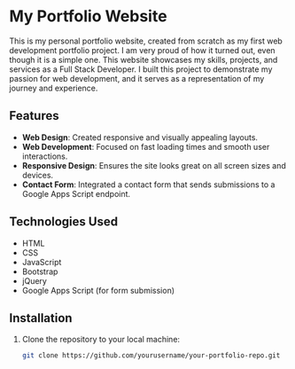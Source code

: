 # My Portfolio Website

This is my personal portfolio website, created from scratch as my first web development portfolio project. I am very proud of how it turned out, even though it is a simple one. This website showcases my skills, projects, and services as a Full Stack Developer. I built this project to demonstrate my passion for web development, and it serves as a representation of my journey and experience.

## Features

- **Web Design**: Created responsive and visually appealing layouts.
- **Web Development**: Focused on fast loading times and smooth user interactions.
- **Responsive Design**: Ensures the site looks great on all screen sizes and devices.
- **Contact Form**: Integrated a contact form that sends submissions to a Google Apps Script endpoint.

## Technologies Used

- HTML
- CSS
- JavaScript
- Bootstrap
- jQuery
- Google Apps Script (for form submission)

## Installation

1. Clone the repository to your local machine:
   ```bash
   git clone https://github.com/yourusername/your-portfolio-repo.git
